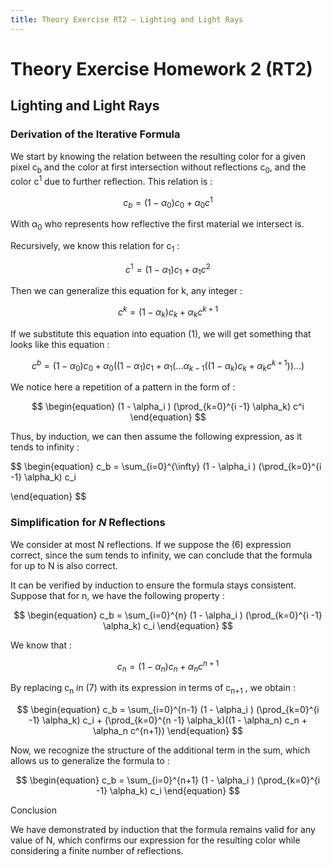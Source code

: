 ```yaml
---
title: Theory Exercise RT2 – Lighting and Light Rays
---
```


# Theory Exercise Homework 2 (RT2)

## Lighting and Light Rays

### Derivation of the Iterative Formula

We start by knowing the relation between the resulting color for a given pixel c<sub>b</sub> and the color at first intersection without reflections c<sub>0</sub>, and the color c<sup>1</sup> due to further reflection. This relation is : 

$$
\begin{equation}
c_b = (1 - \alpha_0 )c_0 + \alpha_0 c^1
\end{equation}
$$

With &alpha;<sub>0</sub> who represents how reflective the first material we intersect is. 

Recursively, we know this relation for c<sub>1</sub> : 

$$
\begin{equation}
c^1 = (1 - \alpha_1 )c_1 + \alpha_1 c^2
\end{equation}
$$

Then we can generalize this equation for k, any integer : 

$$
\begin{equation}
c^k = (1 - \alpha_k )c_k + \alpha_k c^{k+1}
\end{equation}
$$

If we substitute this equation into equation (1), we will get something that looks like this equation : 

$$
\begin{equation}
c^b  = (1 - \alpha_0 )c_0 + \alpha_0 ( (1 - \alpha_1 )c_1 + \alpha_1 (\dots \alpha_{k-1}((1 - \alpha_k )c_k + \alpha_k c^{k+1})) \dots )
\end{equation}
$$

We notice here a repetition of a pattern in the form of : 

$$
\begin{equation}
(1 - \alpha_i ) (\prod_{k=0}^{i -1}  \alpha_k) c^i
\end{equation}
$$

Thus, by induction, we can then assume the following expression, as it tends to infinity : 

$$
\begin{equation}
c_b = \sum_{i=0}^{\infty} (1 - \alpha_i ) (\prod_{k=0}^{i -1}  \alpha_k) c_i

\end{equation}
$$


### Simplification for $N$ Reflections

We consider at most N reflections. If we suppose the (6) expression correct, since the sum tends to infinity, we can conclude that the formula for up to N is also correct. 

It can be verified by induction to ensure the formula stays consistent.
Suppose that for n, we have the following property : 

$$
\begin{equation}
c_b = \sum_{i=0}^{n} (1 - \alpha_i ) (\prod_{k=0}^{i -1}  \alpha_k) c_i
\end{equation}
$$

We know that : 

$$
\begin{equation}
c_n = (1 - \alpha_n)c_n + \alpha_n c^{n+1}
\end{equation}
$$

By replacing c<sub>n</sub> in (7) with its expression in terms of  c<sub>n+1</sub>  , we obtain : 

$$
\begin{equation}
c_b = \sum_{i=0}^{n-1} (1 - \alpha_i ) (\prod_{k=0}^{i -1}  \alpha_k) c_i + (\prod_{k=0}^{n -1}  \alpha_k)((1 - \alpha_n)  c_n + \alpha_n c^{n+1})
\end{equation}
$$

Now, we recognize the structure of the additional term in the sum, which allows us to generalize the formula to : 

$$
\begin{equation}
c_b = \sum_{i=0}^{n+1} (1 - \alpha_i ) (\prod_{k=0}^{i -1}  \alpha_k) c_i
\end{equation}
$$


Conclusion

We have demonstrated by induction that the formula remains valid for any value of N, which confirms our expression for the resulting color while considering a finite number of reflections.





 


